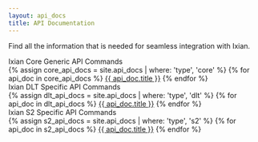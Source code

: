 ```yaml
---
layout: api_docs
title: API Documentation
---
```

Find all the information that is needed for seamless integration with Ixian.

<div class="sectionTitle">Ixian Core Generic API Commands </div>
{% assign core_api_docs = site.api_docs | where: 'type', 'core' %}
{% for api_doc in core_api_docs %}
    <a href="{{ api_doc.url }}" {% if page.url == api_doc.url %}class="selected"{% endif %}>{{ api_doc.title }}</a>
{% endfor %}
<div class="sectionTitle">Ixian DLT Specific API Commands </div>
{% assign dlt_api_docs = site.api_docs | where: 'type', 'dlt' %}
{% for api_doc in dlt_api_docs %}
    <a href="{{ api_doc.url }}" {% if page.url == api_doc.url %}class="selected"{% endif %}>{{ api_doc.title }}</a>
{% endfor %}
<div class="sectionTitle">Ixian S2 Specific API Commands </div>
{% assign s2_api_docs = site.api_docs | where: 'type', 's2' %}
{% for api_doc in s2_api_docs %}
    <a href="{{ api_doc.url }}" {% if page.url == api_doc.url %}class="selected"{% endif %}>{{ api_doc.title }}</a>
{% endfor %}